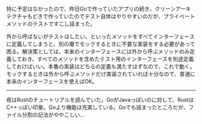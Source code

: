 特に予定はなかったので、昨日Goで作っていたアプリの続き。クリーンアーキテクチャもどきで作っていたのでテスト自体はやりやすいのだが、プライベートメソッドのテストですこし詰まった。

外から呼ばないがテストはしたい、といったメソッドをすべてインターフェースに定義してしまうと、別の層でモックするときに不要な実装をする必要があって困る。解決策としては、本来のインターフェースには外から呼ぶメソッドのみ定義しておき、すべてのメソッドを含めたテスト用のインターフェースを別途定義しておけばいい。本番の実装はどちらの定義も満たすはずなので、これで動く。モックするときは外から呼ぶメソッドだけ実装されていれば十分なので、普通に本来のインターフェースを使えばOK。

---

夜はRustのチュートリアルを読んでいた。GoがJavaっぽいのに対して、RustはC++っぽい印象。Goより機能は充実している。Goでも詰まったところだが、ファイル分割の記法がややこしい...
